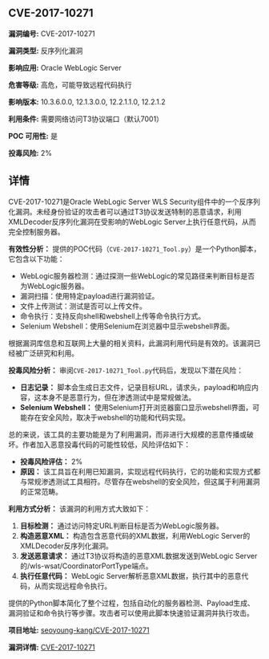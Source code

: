 ## CVE-2017-10271

**漏洞编号:** CVE-2017-10271

**漏洞类型:** 反序列化漏洞

**影响应用:** Oracle WebLogic Server

**危害等级:** 高危，可能导致远程代码执行

**影响版本:** 10.3.6.0.0, 12.1.3.0.0, 12.2.1.1.0, 12.2.1.2

**利用条件:** 需要网络访问T3协议端口（默认7001）

**POC 可用性:** 是

**投毒风险:** 2%

## 详情

CVE-2017-10271是Oracle WebLogic Server WLS Security组件中的一个反序列化漏洞。未经身份验证的攻击者可以通过T3协议发送特制的恶意请求，利用XMLDecoder反序列化漏洞在受影响的WebLogic Server上执行任意代码，从而完全控制服务器。

**有效性分析：**
提供的POC代码（`CVE-2017-10271_Tool.py`）是一个Python脚本，它包含以下功能：
*   WebLogic服务器检测：通过探测一些WebLogic的常见路径来判断目标是否为WebLogic服务器。
*   漏洞扫描：使用特定payload进行漏洞验证。
*   文件上传测试：测试是否可以上传文件。
*   命令执行：支持反向shell和webshell上传等命令执行方式。
*   Selenium Webshell：使用Selenium在浏览器中显示webshell界面。

根据漏洞库信息和互联网上大量的相关资料，此漏洞利用代码是有效的。该漏洞已经被广泛研究和利用。

**投毒风险分析：**
审阅`CVE-2017-10271_Tool.py`代码后，发现以下潜在风险：
*   **日志记录：** 脚本会生成日志文件，记录目标URL，请求头，payload和响应内容，这本身不是恶意行为，但在渗透测试中是常规做法。
*   **Selenium Webshell：** 使用Selenium打开浏览器窗口显示webshell界面，可能存在安全风险，取决于webshell的功能和代码实现。

总的来说，该工具的主要功能是为了利用漏洞，而非进行大规模的恶意传播或破坏。作者加入恶意投毒代码的可能性较低，风险评估如下：
*   **投毒风险评估：** 2%
*   **原因：** 该工具旨在利用已知漏洞，实现远程代码执行，它的功能和实现方式都与常规渗透测试工具相符。尽管存在webshell的安全风险，但这属于利用漏洞的正常范畴。

**利用方式分析：**
该漏洞的利用方式大致如下：
1.  **目标检测：** 通过访问特定URL判断目标是否为WebLogic服务器。
2.  **构造恶意XML：** 构造包含恶意代码的XML数据，利用WebLogic Server的XMLDecoder反序列化漏洞。
3.  **发送恶意请求：** 通过T3协议将构造的恶意XML数据发送到WebLogic Server的/wls-wsat/CoordinatorPortType端点。
4.  **执行任意代码：** WebLogic Server解析恶意XML数据，执行其中的恶意代码，从而实现远程命令执行。

提供的Python脚本简化了整个过程，包括自动化的服务器检测、Payload生成、漏洞验证和命令执行等步骤。攻击者可以使用此脚本快速验证漏洞并执行攻击。

**项目地址:** [seoyoung-kang/CVE-2017-10271](https://github.com/seoyoung-kang/CVE-2017-10271)

**漏洞详情:** [CVE-2017-10271](https://nvd.nist.gov/vuln/detail/CVE-2017-10271)